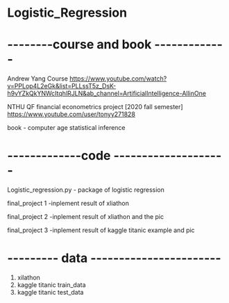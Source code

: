 # Logistic_Regression


# --------course and book -------------
Andrew Yang Course 
https://www.youtube.com/watch?v=PPLop4L2eGk&list=PLLssT5z_DsK-h9vYZkQkYNWcItqhlRJLN&ab_channel=ArtificialIntelligence-AllinOne

NTHU QF financial econometrics project [2020 fall semester]
https://www.youtube.com/user/tonyy271828

book - computer age statistical inference


# -------------code --------------------
Logistic_regression.py - package of logistic regression 

final_project 1 -inplement result of xliathon 

final_project 2 -inplement result of xliathon and the pic  

final_project 3 -inplement result of kaggle titanic example and pic  

# --------- data -----------------------
1. xilathon
2. kaggle titanic train_data 
3. kaggle titanic test_data

